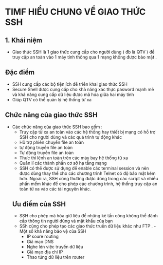 # TIMF HIỂU CHUNG VỀ GIAO THỨC SSH
## 1. Khái niệm
- Giao thức SSH là 1 giao thức cung cấp cho người dùng ( đb là QTV ) để truy cập an toàn vào 1 máy tính thông qua 1 mạng không được bảo mật . 
## Đặc điểm 
- SSH cung cấp các bộ tiện ích để triển khai giao thức SSH
- Secure Shell được cung cấp cho khả năng xác thực pasword mạnh mẽ và khả năng cung cấp dữ liệu được mã hóa giữa hai máy tính 
- Giúp QTV có thể quản lý hệ thống từ xa 
## Chức năng của giao thức SSH 
- Các chức năng của giao thức SSH bao gồm : 
  - Truy cập từ xa an toàn vào các hệ thống hay thiết bị mạng có hỗ trợ SSH cho người dùng và các quá trình tự động khác 
  - Hỗ trợ phiên chuyển file an toàn
  - tự động truyền file an toàn 
  - Tự động truyền file an toàn 
  - Thực thi lệnh an toàn trên các máy bay hệ thống từ xa 
  - Quản lí các thành phần cơ sở hạ tầng mạng 
  - SSH có thể được sử dụng để enable các terminal session và nên được dùng thay thế cho các chương trình Telnet có độ bảo mật kém hơn. Ngoài ra, SSH cũng thường được dùng trong các script và nhiều phần mềm khác để cho phép các chương trình, hệ thống truy cập an toàn từ xa vào các tài nguyên khác.
  ## Ưu điểm của SSH 
   - SSH cho phép mã hóa giữ liệu để những kẻ tấn công không thể đánh cắp thông tin người dùng và mật khẩu của bạn 
   - SSh cũng cho phép tạo các giao thức truền dữ liệu khác như FTP . 
   -Một số khả năng bảo vệ của SSH 
     - IP soure routing 
     - Giả mạo DNS 
     - Nghe lén việc truyền dữ liệu 
     - Giả mạo địa chỉ IP 
     - Thao túng dữ liệu trên router
     
  
